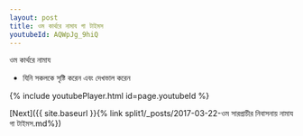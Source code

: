 ```yaml
---
layout: post
title: ওম কার্থরে নামায গা টাইমস
youtubeId: AQWpJg_9hiQ
---
```

 
 
 ওম কার্থরে নামায  
 
 -  যিনি সকলকে সৃষ্টি করেন এবং দেখভাল করেন 
 
  
 
  
 
 
 
 
 
 


{% include youtubePlayer.html id=page.youtubeId %}
 
[Next]({{ site.baseurl }}{% link  split1/_posts/2017-03-22-ওম সারপ্রাচীর নিবাসনায় নামায গা টাইমস.md%})
 
